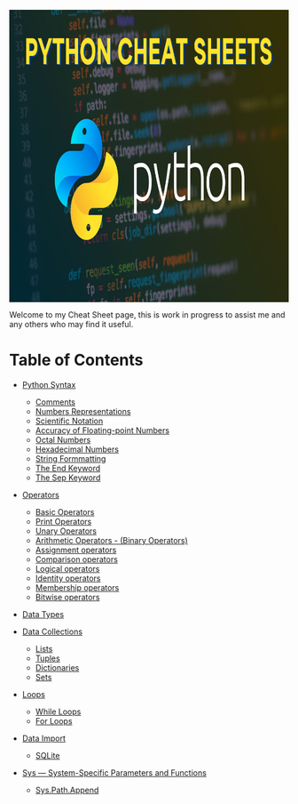 <p align="center">
  <img src="pages/img/Python-Cheat-Sheets.png" width="900" height="526" align="center" title="Pythion cheatsheet">
  
</p>

Welcome to my Cheat Sheet page, this is work in progress to assist me and any others who may find it useful.

# Table of Contents
- [Python Syntax](pages/syntax.md)
  - [Comments](pages/syntax.md#comments)
  - [Numbers Representations](pages/syntax.md#numerical-representations)
  - [Scientific Notation](pages/syntax.md#scientific-notation)
  - [Accuracy of Floating-point Numbers](pages/syntax.md#accuracy-of-floating-point-numbers)
  - [Octal Numbers](pages/syntax.md#octal-numbers)
  - [Hexadecimal Numbers](pages/syntax.md#hexadecimal-numbers)
  - [String Formmatting](pages/syntax.md#string-formmatting)
  - [The End Keyword](pages/syntax.md#the-end-keyword)
  - [The Sep Keyword](pages/syntax.md#the-sep-keyword)

- [Operators](pages/operators.md)
  - [Basic Operators](pages/operators.md#basic-operators)
  - [Print Operators](pages/operators.md#print-operators)
  - [Unary Operators](pages/operators.md#unary-operators)
  - [Arithmetic Operators - (Binary Operators)](pages/operators.md#arithmetic-operators---binary-operators)
  - [Assignment operators](pages/operators.md#assignment-operators)
  - [Comparison operators](pages/operators.md#comparison-operators)
  - [Logical operators](pages/operators.md#logical-operators)
  - [Identity operators](pages/operators.md#identity-operators)
  - [Membership operators](pages/operators.md#membership-operators)
  - [Bitwise operators](pages/operators.md#bitwise-operators)

- [Data Types](pages/data.md#data-types)

- [Data Collections](pages/data.md#data-collections)
  - [Lists](pages/data.md#lists)
  - [Tuples](pages/data.md#tuples)
  - [Dictionaries](pages/data.md#dictionaries)
  - [Sets](/pages/data.md#sets)
 

- [Loops](pages/loops.md)  
  - [While Loops](pages/loops.md#the-while-loop)
  - [For Loops](pages/loops.md#for-loops)

- [Data Import](pages/csvimportsqlite.md)
  - [SQLite](pages/csvimportsqlite.md)
  
- [Sys — System-Specific Parameters and Functions](pages/sys.md)
  - [Sys.Path.Append](pages/sys.md#syspathappend)
